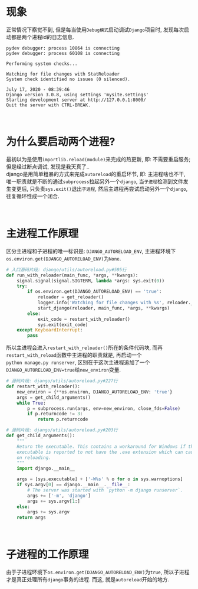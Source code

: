 # 现象
正常情况下察觉不到, 但是每当使用`Debug模式`启动调试`Django`项目时, 发现每次启动都是两个进程id的日志信息.
```shell script
pydev debugger: process 10864 is connecting
pydev debugger: process 60108 is connecting

Performing system checks...

Watching for file changes with StatReloader
System check identified no issues (0 silenced).

July 17, 2020 - 08:39:46
Django version 3.0.8, using settings 'mysite.settings'
Starting development server at http://127.0.0.1:8000/
Quit the server with CTRL-BREAK.
```

&nbsp;  
# 为什么要启动两个进程?
最初以为是使用`importlib.reload(module)`来完成的热更新, 即: 不需要重启服务; 但是经过断点调试, 发现是我天真了..  
django是用简单粗暴的方式来完成`autoreload`的重启环节, 即: 主进程啥也不干, 唯一职责就是不断的通过`subprocess`拉起另外一个`django`, 当`子进程`检测到文件发生变更后, 只负责`sys.exit()`退出`子进程`, 然后主进程再尝试启动另外一个`django`, 往复循环性成一个闭合.

&nbsp;  
# 主进程工作原理
区分主进程和子进程的唯一标识是: `DJANGO_AUTORELOAD_ENV`, 主进程环境下`os.environ.get(DJANGO_AUTORELOAD_ENV)`为`None`.  
```python
# 入口源码片段: django/utils/autoreload.py#595行
def run_with_reloader(main_func, *args, **kwargs):
    signal.signal(signal.SIGTERM, lambda *args: sys.exit(0))
    try:
        if os.environ.get(DJANGO_AUTORELOAD_ENV) == 'true':
            reloader = get_reloader()
            logger.info('Watching for file changes with %s', reloader.__class__.__name__)
            start_django(reloader, main_func, *args, **kwargs)
        else:
            exit_code = restart_with_reloader()
            sys.exit(exit_code)
    except KeyboardInterrupt:
        pass
``` 
所以主进程会进入`restart_with_reloader()`所在的条件代码块, 而再`restart_with_reload`函数中主进程的职责就是, 再启动一个  
`python manage.py runserver`, 区别在于这次主进程追加了一个`DJANGO_AUTORELOAD_ENV=true`给`new_environ`变量.
```python
# 源码片段: django/utils/autoreload.py#227行
def restart_with_reloader():
    new_environ = {**os.environ, DJANGO_AUTORELOAD_ENV: 'true'}
    args = get_child_arguments()
    while True:
        p = subprocess.run(args, env=new_environ, close_fds=False)
        if p.returncode != 3:
            return p.returncode

# 源码片段: django/utils/autoreload.py#203行
def get_child_arguments():
    """
    Return the executable. This contains a workaround for Windows if the
    executable is reported to not have the .exe extension which can cause bugs
    on reloading.
    """
    import django.__main__

    args = [sys.executable] + ['-W%s' % o for o in sys.warnoptions]
    if sys.argv[0] == django.__main__.__file__:
        # The server was started with `python -m django runserver`.
        args += ['-m', 'django']
        args += sys.argv[1:]
    else:
        args += sys.argv
    return args
```

&nbsp;   
# 子进程的工作原理
由于子进程环境下`os.environ.get(DJANGO_AUTORELOAD_ENV)`为`true`, 所以子进程才是真正处理所有`django`事务的进程.
而这, 就是`autoreload`开始的地方.  